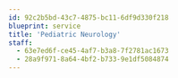 ```yaml
---
id: 92c2b5bd-43c7-4875-bc11-6df9d330f218
blueprint: service
title: 'Pediatric Neurology'
staff:
  - 63e7ed6f-ce45-4af7-b3a8-7f2781ac1673
  - 28a9f971-8a64-4bf2-b733-9e1df5084874
---
```

